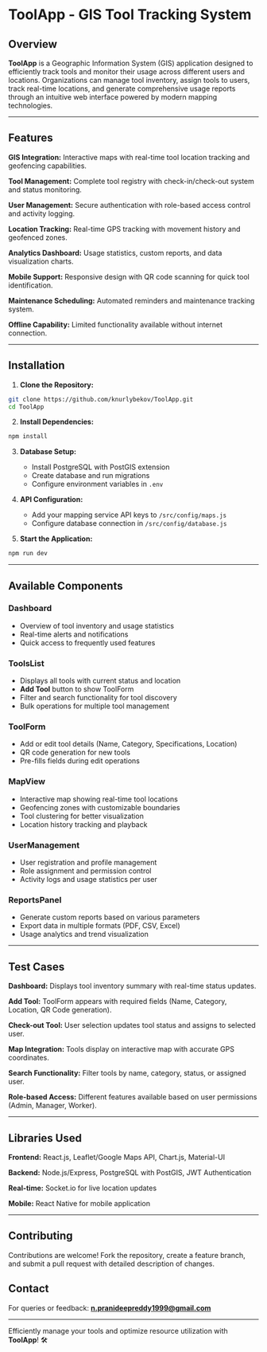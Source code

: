 # ToolApp - GIS Tool Tracking System

## Overview

**ToolApp** is a Geographic Information System (GIS) application designed to efficiently track tools and monitor their usage across different users and locations. Organizations can manage tool inventory, assign tools to users, track real-time locations, and generate comprehensive usage reports through an intuitive web interface powered by modern mapping technologies.

---

## Features

**GIS Integration:** Interactive maps with real-time tool location tracking and geofencing capabilities.

**Tool Management:** Complete tool registry with check-in/check-out system and status monitoring.

**User Management:** Secure authentication with role-based access control and activity logging.

**Location Tracking:** Real-time GPS tracking with movement history and geofenced zones.

**Analytics Dashboard:** Usage statistics, custom reports, and data visualization charts.

**Mobile Support:** Responsive design with QR code scanning for quick tool identification.

**Maintenance Scheduling:** Automated reminders and maintenance tracking system.

**Offline Capability:** Limited functionality available without internet connection.

---

## Installation

1. **Clone the Repository:**
```bash
git clone https://github.com/knurlybekov/ToolApp.git
cd ToolApp
```

2. **Install Dependencies:**
```bash
npm install
```

3. **Database Setup:**
   * Install PostgreSQL with PostGIS extension
   * Create database and run migrations
   * Configure environment variables in `.env`

4. **API Configuration:**
   * Add your mapping service API keys to `/src/config/maps.js`
   * Configure database connection in `/src/config/database.js`

5. **Start the Application:**
```bash
npm run dev
```

---

## Available Components

### Dashboard
* Overview of tool inventory and usage statistics
* Real-time alerts and notifications
* Quick access to frequently used features

### ToolsList
* Displays all tools with current status and location
* **Add Tool** button to show ToolForm
* Filter and search functionality for tool discovery
* Bulk operations for multiple tool management

### ToolForm
* Add or edit tool details (Name, Category, Specifications, Location)
* QR code generation for new tools
* Pre-fills fields during edit operations

### MapView
* Interactive map showing real-time tool locations
* Geofencing zones with customizable boundaries
* Tool clustering for better visualization
* Location history tracking and playback

### UserManagement
* User registration and profile management
* Role assignment and permission control
* Activity logs and usage statistics per user

### ReportsPanel
* Generate custom reports based on various parameters
* Export data in multiple formats (PDF, CSV, Excel)
* Usage analytics and trend visualization

---

## Test Cases

**Dashboard:** Displays tool inventory summary with real-time status updates.

**Add Tool:** ToolForm appears with required fields (Name, Category, Location, QR Code generation).

**Check-out Tool:** User selection updates tool status and assigns to selected user.

**Map Integration:** Tools display on interactive map with accurate GPS coordinates.

**Search Functionality:** Filter tools by name, category, status, or assigned user.

**Role-based Access:** Different features available based on user permissions (Admin, Manager, Worker).

---

## Libraries Used

**Frontend:** React.js, Leaflet/Google Maps API, Chart.js, Material-UI

**Backend:** Node.js/Express, PostgreSQL with PostGIS, JWT Authentication

**Real-time:** Socket.io for live location updates

**Mobile:** React Native for mobile application

---

## Contributing

Contributions are welcome! Fork the repository, create a feature branch, and submit a pull request with detailed description of changes.

## Contact

For queries or feedback: **n.pranideepreddy1999@gmail.com**

---

Efficiently manage your tools and optimize resource utilization with **ToolApp**! 🛠️
